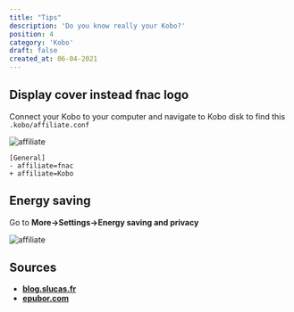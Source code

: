 ```yaml
---
title: "Tips"
description: 'Do you know really your Kobo?'
position: 4
category: 'Kobo'
draft: false
created_at: 06-04-2021
---
```


## Display cover instead fnac logo

Connect your Kobo to your computer and navigate to Kobo disk to find this `.kobo/affiliate.conf`

![affiliate](/images/guides/kobo-tips/affiliate.webp)

```diff[.kobo/affiliate.conf]
[General]
- affiliate=fnac
+ affiliate=Kobo
```

## Energy saving

Go to **More->Settings->Energy saving and privacy**

![affiliate](/images/guides/kobo-tips/energy-saving-and-privacy.webp)

## Sources

- [**blog.slucas.fr**](https://blog.slucas.fr/blog/kobo-ereader-touch-5)
- [**epubor.com**](https://www.epubor.com/kobo-tips-and-tricks-you-must-know.html)
